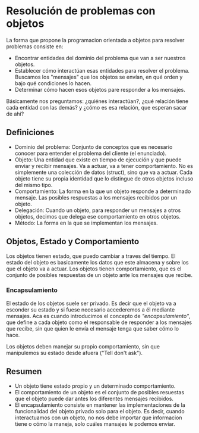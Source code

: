 [comment]: # (vim: setlocal spell spelllang=es)
# Resolución de problemas con objetos

La forma que propone la programacion orientada a objetos para resolver
problemas consiste en:

* Encontrar entidades del dominio del problema que van a ser nuestros objetos.
* Establecer cómo interactúan esas entidades para resolver el problema.
Buscamos los "mensajes" que los objetos se envían, en qué orden y bajo qué
condiciones lo hacen.
* Determinar cómo hacen esos objetos pare responder a los mensajes.

Básicamente nos preguntamos: ¿quiénes interactúan?, ¿qué relación tiene cada
entidad con las demás? y ¿cómo es esa relación, que esperan sacar de ahí?

## Definiciones

* Dominio del problema: Conjunto de conceptos que es necesario conocer para
entender el problema del cliente (el enunciado).
* Objeto: Una entidad que existe en tiempo de ejecución y que puede enviar y
recibir mensajes. Va a actuar, va a tener comportamiento. No es simplemente una
colección de datos (struct), sino que va a actuar. Cada objeto tiene su propia
identidad que lo distingue de otros objetos incluso del mismo tipo.
* Comportamiento: La forma en la que un objeto responde a determinado mensaje.
Las posibles respuestas a los mensajes recibidos por un objeto.
* Delegación: Cuando un objeto, para responder un mensajes a otros objetos,
decimos que delega ese comportamiento en otros objetos.
* Método: La forma en la que se implementan los mensajes.

## Objetos, Estado y Comportamiento

Los objetos tienen estado, que puedo cambiar a traves del tiempo. El estado del
objeto es basicamente los datos que este almacena y sobre los que el objeto va
a actuar. Los objetos tienen comportamiento, que es el conjunto de posibles
respuestas de un objeto ante los mensajes que recibe.

### Encapsulamiento

El estado de los objetos suele ser privado. Es decir que el objeto va a
esconder su estado y si fuese necesario accederemos a él mediante mensajes.
Aca es cuando introducimos el concepto de *"encapsulamiento"*, que define a
cada objeto como el responsable de responder a los mensajes que recibe, sin
que quien le envía el mensaje tenga que saber cómo lo hace.

Los objetos deben manejar su propio comportamiento, sin que manipulemos su
estado desde afuera ("Tell don't ask").

## Resumen

* Un objeto tiene estado propio y un determinado comportamiento.
* El comportamiento de un objeto es el conjunto de posibles resuestas que
el objeto puede dar antes los diferentes mensajes recibidos.
* El encapsulamiento consiste en mantener las implementaciones de la
funcionalidad del objeto privado solo para el objeto. Es decir, cuando
interactuamos con un objeto, no nos debe importar que informacion tiene o cómo
la maneja, solo cuáles mansajes le podemos enviar.
